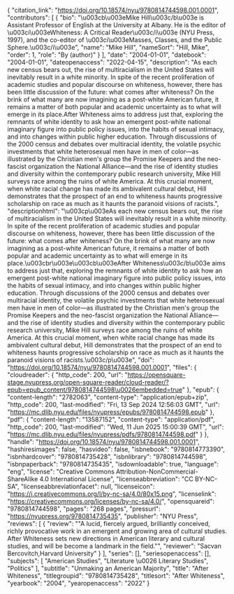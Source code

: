 {
   "citation_link": "https://doi.org/10.18574/nyu/9780814744598.001.0001",
   "contributors": [
     {
       "bio": "\u003cb\u003eMike Hill\u003c/b\u003e is Assistant Professor of English at the University at Albany. He is the editor of \u003ci\u003eWhiteness: A Critical Reader\u003c/i\u003e (NYU Press, 1997), and the co-editor of \u003ci\u003eMasses, Classes, and the Public Sphere.\u003c/i\u003e",
       "name": "Mike Hill",
       "nameSort": "Hill, Mike",
       "order": 1,
       "role": "By (author)"
     }
   ],
   "date": "2004-01-01",
   "datebook": "2004-01-01",
   "dateopenaccess": "2022-04-15",
   "description": "As each new census bears out, the rise of multiracialism in the United States will inevitably result in a white minority. In spite of the recent proliferation of academic studies and popular discourse on whiteness, however, there has been little discussion of the future: what comes after whiteness? On the brink of what many are now imagining as a post-white American future, it remains a matter of both popular and academic uncertainty as to what will emerge in its place.After Whiteness aims to address just that, exploring the remnants of white identity to ask how an emergent post-white national imaginary figure into public policy issues, into the habits of sexual intimacy, and into changes within public higher education. Through discussions of the 2000 census and debates over multiracial identity, the volatile psychic investments that white heterosexual men have in men of color—as illustrated by the Christian men's group the Promise Keepers and the neo-fascist organization the National Alliance—and the rise of identity studies and diversity within the contemporary public research university, Mike Hill surveys race among the ruins of white America. At this crucial moment, when white racial change has made its ambivalent cultural debut, Hill demonstrates that the prospect of an end to whiteness haunts progressive scholarship on race as much as it haunts the paranoid visions of racists.",
   "descriptionhtml": "\u003cp\u003eAs each new census bears out, the rise of multiracialism in the United States will inevitably result in a white minority. In spite of the recent proliferation of academic studies and popular discourse on whiteness, however, there has been little discussion of the future: what comes after whiteness? On the brink of what many are now imagining as a post-white American future, it remains a matter of both popular and academic uncertainty as to what will emerge in its place.\u003cbr\u003e\u003cb\u003eAfter Whiteness\u003c/b\u003e aims to address just that, exploring the remnants of white identity to ask how an emergent post-white national imaginary figure into public policy issues, into the habits of sexual intimacy, and into changes within public higher education. Through discussions of the 2000 census and debates over multiracial identity, the volatile psychic investments that white heterosexual men have in men of color—as illustrated by the Christian men's group the Promise Keepers and the neo-fascist organization the National Alliance—and the rise of identity studies and diversity within the contemporary public research university, Mike Hill surveys race among the ruins of white America. At this crucial moment, when white racial change has made its ambivalent cultural debut, Hill demonstrates that the prospect of an end to whiteness haunts progressive scholarship on race as much as it haunts the paranoid visions of racists.\u003c/p\u003e",
   "doi": "https://doi.org/10.18574/nyu/9780814744598.001.0001",
   "files": {
     "cloudreader": {
       "http_code": 200,
       "url": "https://opensquare-stage.nyupress.org/open-square-reader/cloud-reader/?epub=epub_content/9780814744598\u0026embedded=true"
     },
     "epub": {
       "content-length": "2782063",
       "content-type": "application/epub+zip",
       "http_code": 200,
       "last-modified": "Fri, 13 Sep 2024 12:56:03 GMT",
       "url": "https://mc.dlib.nyu.edu/files/nyupress/epubs/9780814744598.epub"
     },
     "pdf": {
       "content-length": "13587152",
       "content-type": "application/pdf",
       "http_code": 200,
       "last-modified": "Wed, 11 Jun 2025 15:00:39 GMT",
       "url": "https://mc.dlib.nyu.edu/files/nyupress/pdfs/9780814744598.pdf"
     }
   },
   "handle": "https://doi.org/10.18574/nyu/9780814744598.001.0001",
   "hashiresimages": false,
   "hasvideo": false,
   "isbnebook": "9780814773390",
   "isbnhardcover": "9780814735428",
   "isbnlibrary": "9780814744598",
   "isbnpaperback": "9780814735435",
   "isdownloadable": true,
   "language": "eng",
   "license": "Creative Commons Attribution-NonCommercial-ShareAlike 4.0 International License",
   "licenseabbreviation": "CC BY-NC-SA",
   "licenseabbreviationfacet": null,
   "licenseicon": "https://i.creativecommons.org/l/by-nc-sa/4.0/80x15.png",
   "licenselink": "https://creativecommons.org/licenses/by-nc-sa/4.0/",
   "opensquareid": "9780814744598",
   "pages": "268 pages",
   "pressurl": "https://nyupress.org/9780814735435",
   "publisher": "NYU Press",
   "reviews": [
     {
       "review": "\"A lucid, fiercely argued, brilliantly conceived, richly provocative work in an emergent and growing area of cultural studies. After Whiteness sets new directions in American literary and cultural studies, and will be become a landmark in the field.\"",
       "reviewer": "Sacvan Bercovitch,Harvard University"
     }
   ],
   "series": [],
   "seriesopenaccess": [],
   "subjects": [
     "American Studies",
     "Literature \u0026 Literary Studies",
     "Politics"
   ],
   "subtitle": "Unmaking an American Majority",
   "title": "After Whiteness",
   "titlegroupid": "9780814735428",
   "titlesort": "After Whiteness",
   "yearbook": "2004",
   "yearopenaccess": "2022"
 }
